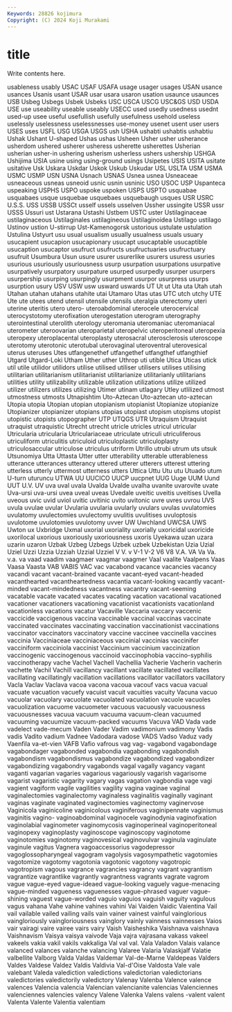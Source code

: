```yaml
---
Keywords: 28826 kojimura
Copyright: (C) 2024 Koji Murakami
---
```


# title

Write contents here.



usableness
usably USAC USAF USAFA usage usager usages USAN usance usances
Usanis usant USAR usar usara usaron usation usaunce usaunces USB
Usbeg Usbegs Usbek Usbeks USC USCA USCG USC&GS USD USDA
USE use useability useable useably USECC used usedly usedness usednt
used-up usee useful usefullish usefully usefulness usehold useless uselessly uselessness
uselessnesses use-money usenet usent user users USES uses USFL USG
USGA USGS ush USHA ushabti ushabtis ushabtiu Ushak Ushant U-shaped
Ushas ushas Usheen Usher usher usherance usherdom ushered usherer usheress
usherette usherettes Usherian usherian usher-in ushering usherism usherless ushers ushership
USHGA Ushijima USIA usine using using-ground usings Usipetes USIS USITA
usitate usitative Usk Uskara Uskdar Uskok Uskub Uskudar USL USLTA
USM USMA USMC USMP USN USNA Usnach USNAS Usnea usnea
Usneaceae usneaceous usneas usneoid usnic usnin usninic USO USOC USP
Uspanteca uspeaking USPHS USPO uspoke uspoken USPS USPTO usquabae usquabaes
usque usquebae usquebaes usquebaugh usques USR USRC U.S.S. USS USSB
USSCt usself ussels usselven Ussher ussingite USSR ussr USSS Ussuri
ust Ustarana Ustashi Ustbem USTC uster Ustilaginaceae ustilaginaceous Ustilaginales ustilagineous
Ustilaginoidea Ustilago ustilago Ustinov ustion U-stirrup Ust-Kamenogorsk ustorious ustulate ustulation
Ustulina Ustyurt usu usual usualism usually usualness usuals usuary usucapient
usucapion usucapionary usucapt usucaptable usucaptible usucaption usucaptor usufruct usufructs usufructuaries
usufructuary usufruit Usumbura Usun usure usurer usurerlike usurers usuress usuries
usurious usuriously usuriousness usurp usurpation usurpations usurpative usurpatively usurpatory usurpature
usurped usurpedly usurper usurpers usurpership usurping usurpingly usurpment usurpor usurpress
usurps usurption usury USV USW usw usward uswards UT Ut
ut Uta uta Utah utah Utahan utahan utahans utahite utai
Utamaro Utas utas UTC utch utchy UTE Ute ute utees
utend utensil utensile utensils uteralgia uterectomy uteri uterine uteritis utero
utero- uteroabdominal uterocele uterocervical uterocystotomy uterofixation uterogestation uterogram uterography uterointestinal
uterolith uterology uteromania uteromaniac uteromaniacal uterometer uteroovarian uteroparietal uteropelvic uteroperitoneal
uteropexia uteropexy uteroplacental uteroplasty uterosacral uterosclerosis uteroscope uterotomy uterotonic uterotubal
uterovaginal uteroventral uterovesical uterus uteruses Utes utfangenethef utfangethef utfangthef utfangthief
Utgard Utgard-Loki Utham Uther uther Uthrop uti utible Utica Uticas
utick util utile utilidor utilidors utilise utilised utiliser utilisers utilises
utilising utilitarian utilitarianism utilitarianist utilitarianize utilitarianly utilitarians utilities utility utilizability
utilizable utilization utilizations utilize utilized utilizer utilizers utilizes utilizing Utimer
utinam utlagary Utley utlilized utmost utmostness utmosts Utnapishtim Uto-Aztecan Uto-aztecan
uto-aztecan Utopia utopia Utopian utopian utopianism utopianist Utopianize utopianize Utopianizer
utopianizer utopians utopias utopiast utopism utopisms utopist utopistic utopists utopographer
UTP UTQGS UTR Utraquism Utraquist utraquist utraquistic Utrecht utrecht utricle
utricles utricul utricular Utricularia utricularia Utriculariaceae utriculate utriculi utriculiferous utriculiform
utriculitis utriculoid utriculoplastic utriculoplasty utriculosaccular utriculose utriculus utriform Utrillo utrubi
utrum uts utsuk Utsunomiya Utta Uttasta Utter utter utterability utterable
utterableness utterance utterances utterancy uttered utterer utterers utterest uttering utterless
utterly uttermost utterness utters Uttica Uttu Utu utu Utuado utum
U-turn uturuncu UTWA UU UUCICO UUCP uucpnet UUG Uuge UUM
Uund UUT U.V. UV uva uval uvala Uvalda Uvalde uvalha
uvanite uvarovite uvate Uva-ursi uva-ursi uvea uveal uveas Uvedale uveitic
uveitis uveitises Uvella uveous uvic uvid uviol uvitic uvitinic uvito
uvitonic uvre uvres uvrou UVS uvula uvulae uvular Uvularia uvularia
uvularly uvulars uvulas uvulatomies uvulatomy uvulectomies uvulectomy uvulitis uvulitises uvuloptosis
uvulotome uvulotomies uvulotomy uvver UW Uwchland UWCSA UWS Uwton ux
Uxbridge Uxmal uxorial uxoriality uxorially uxoricidal uxoricide uxorilocal uxorious uxoriously
uxoriousness uxoris Uyekawa uzan uzara uzarin uzaron Uzbak Uzbeg Uzbegs
Uzbek uzbek Uzbekistan Uzia Uzial Uziel Uzzi Uzzia Uzziah Uzzial
Uzziel V V. v V-1 V-2 V6 V8 V.A. VA
Va Va. v.a. va vaad vaadim vaagmaer vaagmar vaagmer Vaal
vaalite Vaalpens Vaas Vaasa Vaasta VAB VABIS VAC vac vacabond
vacance vacancies vacancy vacandi vacant vacant-brained vacante vacant-eyed vacant-headed vacanthearted
vacantheartedness vacantia vacant-looking vacantly vacant-minded vacant-mindedness vacantness vacantry vacant-seeming vacatable
vacate vacated vacates vacating vacation vacational vacationed vacationer vacationers vacationing
vacationist vacationists vacationland vacationless vacations vacatur Vacaville Vaccaria vaccary vaccenic
vaccicide vaccigenous vaccina vaccinable vaccinal vaccinas vaccinate vaccinated vaccinates vaccinating
vaccination vaccinationist vaccinations vaccinator vaccinators vaccinatory vaccine vaccinee vaccinella vaccines
vaccinia Vacciniaceae vacciniaceous vaccinial vaccinias vaccinifer vacciniform vacciniola vaccinist Vaccinium
vaccinium vaccinization vaccinogenic vaccinogenous vaccinoid vaccinophobia vaccino-syphilis vaccinotherapy vache Vachel
Vachell Vachellia Vacherie Vacherin vacherin vachette Vachil Vachill vacillancy vacillant
vacillate vacillated vacillates vacillating vacillatingly vacillation vacillations vacillator vacillators vacillatory
Vacla Vaclav Vaclava vacoa vacona vacoua vacouf vacs vacua vacual
vacuate vacuation vacuefy vacuist vacuit vacuities vacuity Vacuna vacuo vacuolar
vacuolary vacuolate vacuolated vacuolation vacuole vacuoles vacuolization vacuome vacuometer vacuous
vacuously vacuousness vacuousnesses vacuua vacuum vacuuma vacuum-clean vacuumed vacuuming vacuumize
vacuum-packed vacuums Vacuva VAD Vada vade vadelect vade-mecum Vaden Vader
Vadim vadimonium vadimony Vadis vadis Vadito vadium Vadnee Vadodara vadose
VADS Vadso Vaduz vady Vaenfila va-et-vien VAFB Vafio vafrous vag
vag- vagabond vagabondage vagabondager vagabonded vagabondia vagabonding vagabondish vagabondism vagabondismus
vagabondize vagabondized vagabondizer vagabondizing vagabondry vagabonds vagal vagally vagancy vagant
vaganti vagarian vagaries vagarious vagariously vagarish vagarisome vagarist vagaristic vagarity
vagary vagas vagation vagbondia vage vagi vagient vagiform vagile vagilities
vagility vagina vaginae vaginal vaginalectomies vaginalectomy vaginaless vaginalitis vaginally vaginant
vaginas vaginate vaginated vaginectomies vaginectomy vaginervose Vaginicola vaginicoline vaginicolous vaginiferous
vaginipennate vaginismus vaginitis vagino- vaginoabdominal vaginocele vaginodynia vaginofixation vaginolabial vaginometer
vaginomycosis vaginoperineal vaginoperitoneal vaginopexy vaginoplasty vaginoscope vaginoscopy vaginotome vaginotomies vaginotomy
vaginovesical vaginovulvar vaginula vaginulate vaginule vagitus Vagnera vagoaccessorius vagodepressor vagoglossopharyngeal
vagogram vagolysis vagosympathetic vagotomies vagotomize vagotomy vagotonia vagotonic vagotony vagotropic
vagotropism vagous vagrance vagrancies vagrancy vagrant vagrantism vagrantize vagrantlike vagrantly
vagrantness vagrants vagrate vagrom vague vague-eyed vague-ideaed vague-looking vaguely vague-menacing
vague-minded vagueness vaguenesses vague-phrased vaguer vague-shining vaguest vague-worded vaguio vaguios
vaguish vaguity vagulous vagus vahana Vahe vahine vahines vahini Vai
Vaiden Vaidic Vaientina Vail vail vailable vailed vailing vails vain
vainer vainest vainful vainglorious vaingloriously vaingloriousness vainglory vainly vainness vainnesses
Vaios vair vairagi vaire vairee vairs vairy Vaish Vaisheshika Vaishnava
vaishnava Vaishnavism Vaisya vaisya vaivode Vaja vajra vajrasana vakass vakeel
vakeels vakia vakil vakils vakkaliga Val val val. Vala Valadon
Valais valance valanced valances valanche valancing Valaree Valaria Valaskjalf Valatie
valbellite Valborg Valda Valdas Valdemar Val-de-Marne Valdepeas Valders Valdes Valdese
Valdez Valdis Valdivia Val-d'Oise Valdosta Vale vale valebant Valeda valediction
valedictions valedictorian valedictorians valedictories valedictorily valedictory Valenay Valenba Valence valence
valences Valencia valencia Valencian valencianite valencias Valenciennes valenciennes valencies valency
Valene Valenka Valens valens -valent valent Valenta Valente Valentia valentiam
